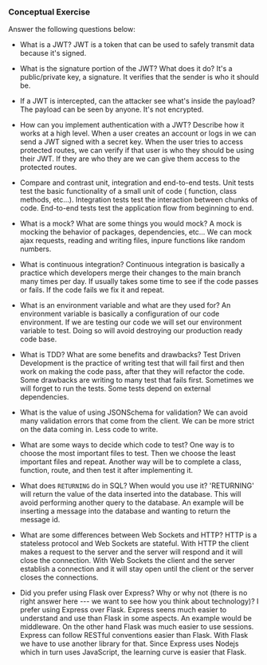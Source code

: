 ### Conceptual Exercise

Answer the following questions below:

- What is a JWT?
  JWT is a token that can be used to safely transmit data because it's signed.

- What is the signature portion of the JWT? What does it do?
  It's a public/private key, a signature. It verifies that the sender is who it should be.

- If a JWT is intercepted, can the attacker see what's inside the payload?
  The payload can be seen by anyone. It's not encrypted.

- How can you implement authentication with a JWT? Describe how it works at a high level.
  When a user creates an account or logs in we can send a JWT signed with a secret key. When the user tries to
  access protected routes, we can verify if that user is who they should be using their JWT. If they are who they are we can give them access to the protected routes.

- Compare and contrast unit, integration and end-to-end tests.
  Unit tests test the basic functionality of a small unit of code ( function, class methods, etc...).
  Integration tests test the interaction between chunks of code.
  End-to-end tests test the application flow from beginning to end.

- What is a mock? What are some things you would mock?
  A mock is mocking the behavior of packages, dependencies, etc...
  We can mock ajax requests, reading and writing files, inpure functions like random numbers.

- What is continuous integration?
  Continuous integration is basically a practice which developers merge their changes to the main branch many times per day. If usually takes some time to see if the code passes or fails. If the code fails we fix it and repeat.

- What is an environment variable and what are they used for?
  An environment variable is basically a configuration of our code environment.
  If we are testing our code we will set our environment variable to test. Doing so will avoid destroying our production ready code base.

- What is TDD? What are some benefits and drawbacks?
  Test Driven Development is the practice of writing test that will fail first and then work on making the code pass, after that they will refactor the code.
  Some drawbacks are writing to many test that fails first.
  Sometimes we will forget to run the tests. Some tests depend on external dependencies.

- What is the value of using JSONSchema for validation?
  We can avoid many validation errors that come from the client.
  We can be more strict on the data coming in.
  Less code to write.

- What are some ways to decide which code to test?
  One way is to choose the most important files to test.
  Then we choose the least important files and repeat.
  Another way will be to complete a class, function, route, and then test it after implementing it.

- What does `RETURNING` do in SQL? When would you use it?
  'RETURNING' will return the value of the data inserted into the database.
  This will avoid performing another query to the database.
  An example will be inserting a message into the database and wanting to return the message id.

- What are some differences between Web Sockets and HTTP?
  HTTP is a stateless protocol and Web Sockets are stateful.
  With HTTP the client makes a request to the server and the server will respond and it will close the connection.
  With Web Sockets the client and the server establish a connection and it will stay open until the client or the server closes the connections.

- Did you prefer using Flask over Express? Why or why not (there is no right
  answer here --- we want to see how you think about technology)?
  I prefer using Express over Flask.
  Express seens much easier to understand and use than Flask in some aspects.
  An example would be middleware.
  On the other hand Flask was much easier to use sessions.
  Express can follow RESTful conventions easier than Flask.
  With Flask we have to use another library for that.
  Since Express uses Nodejs which in turn uses JavaScript, the learning curve is easier that Flask.
